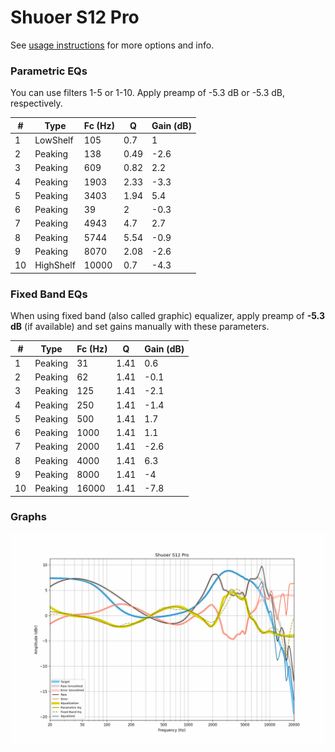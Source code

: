 # Shuoer S12 Pro
See [usage instructions](https://github.com/jaakkopasanen/AutoEq#usage) for more options and info.

### Parametric EQs
You can use filters 1-5 or 1-10. Apply preamp of -5.3 dB or -5.3 dB, respectively.

|   # | Type      |   Fc (Hz) |    Q |   Gain (dB) |
|-----|-----------|-----------|------|-------------|
|   1 | LowShelf  |       105 | 0.7  |         1   |
|   2 | Peaking   |       138 | 0.49 |        -2.6 |
|   3 | Peaking   |       609 | 0.82 |         2.2 |
|   4 | Peaking   |      1903 | 2.33 |        -3.3 |
|   5 | Peaking   |      3403 | 1.94 |         5.4 |
|   6 | Peaking   |        39 | 2    |        -0.3 |
|   7 | Peaking   |      4943 | 4.7  |         2.7 |
|   8 | Peaking   |      5744 | 5.54 |        -0.9 |
|   9 | Peaking   |      8070 | 2.08 |        -2.6 |
|  10 | HighShelf |     10000 | 0.7  |        -4.3 |

### Fixed Band EQs
When using fixed band (also called graphic) equalizer, apply preamp of **-5.3 dB** (if available) and set gains manually with these parameters.

|   # | Type    |   Fc (Hz) |    Q |   Gain (dB) |
|-----|---------|-----------|------|-------------|
|   1 | Peaking |        31 | 1.41 |         0.6 |
|   2 | Peaking |        62 | 1.41 |        -0.1 |
|   3 | Peaking |       125 | 1.41 |        -2.1 |
|   4 | Peaking |       250 | 1.41 |        -1.4 |
|   5 | Peaking |       500 | 1.41 |         1.7 |
|   6 | Peaking |      1000 | 1.41 |         1.1 |
|   7 | Peaking |      2000 | 1.41 |        -2.6 |
|   8 | Peaking |      4000 | 1.41 |         6.3 |
|   9 | Peaking |      8000 | 1.41 |        -4   |
|  10 | Peaking |     16000 | 1.41 |        -7.8 |

### Graphs
![](./Shuoer%20S12%20Pro.png)
